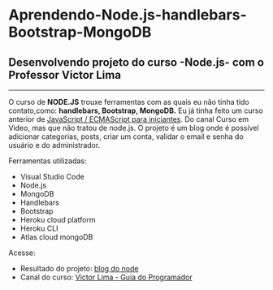 # Aprendendo-Node.js-handlebars-Bootstrap-MongoDB
## Desenvolvendo projeto do curso -Node.js- com o Professor Victor Lima
 ***
 O curso de **NODE.JS** trouxe ferramentas com as quais eu não tinha tido contato,como: **handlebars, Bootstrap, MongoDB.** Eu já tinha feito um curso anterior de  [JavaScript / ECMAScript para iniciantes](https://www.youtube.com/playlist?list=PLHz_AreHm4dlsK3Nr9GVvXCbpQyHQl1o1). Do canal Curso em Video, mas que não tratou de node.js. O projeto é um blog onde é possível adicionar categorias, posts, criar um conta, validar o email e senha do usuário e do administrador.
 
Ferramentas utilizadas:
* Visual Studio Code
* Node.js
* MongoDB
* Handlebars
* Bootstrap
* Heroku cloud platform
* Heroku CLI
* Atlas cloud mongoDB

Acesse:
* Resultado do projeto: [blog do node](https://safe-gorge-65185.herokuapp.com/)
* Canal do curso: [Victor Lima - Guia do Programador](https://www.youtube.com/channel/UC_issB-37g9lwfAA37fy2Tg)
 
